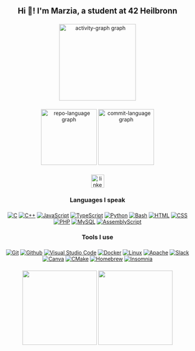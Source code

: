 <h2 align="center">Hi 👋! I'm Marzia,  a student at 42 Heilbronn</h2>

###

<div align="center">
  <img src="https://github-readme-activity-graph.vercel.app/graph?username=blueyaGIT&area=true&radius=10&hide_border=false&theme=nightowl" height="206"
    alt="activity-graph graph"  />
</div>

###

<div align="center">
  <img src="http://github-profile-summary-cards.vercel.app/api/cards/repos-per-language?username=blueyaGIT&theme=ocean_dark" height="150"
    alt="repo-language graph" />
  <img src="http://github-profile-summary-cards.vercel.app/api/cards/most-commit-language?username=blueyaGIT&theme=ocean_dark" height="150"
    alt="commit-language graph" />
</div>

###

<div align="center">
  <a href="https://www.linkedin.com/in/blueya/" target="_blank">
    <img src="https://img.shields.io/static/v1?message=LinkedIn&logo=linkedin&label=&color=0077B5&logoColor=white&labelColor=&style=for-the-badge" height="35" alt="linkedin logo"  />
  </a>
</div>

###

<h3 align="center">Languages I speak</h3>

###
<div align="center">
  
  [![C](https://img.shields.io/badge/C-00599C?logo=c&logoColor=white)](#)
  [![C++](https://img.shields.io/badge/-C++-blue?logo=cplusplus)](#)
  [![JavaScript](https://img.shields.io/badge/JavaScript-F7DF1E?logo=javascript&logoColor=000)](#)
  [![TypeScript](https://img.shields.io/badge/TypeScript-3178C6?logo=typescript&logoColor=fff)](#)
  [![Python](https://img.shields.io/badge/Python-3776AB?logo=python&logoColor=fff)](#)
  [![Bash](https://img.shields.io/badge/Bash-4EAA25?logo=gnubash&logoColor=fff)](#)
  [![HTML](https://img.shields.io/badge/HTML-%23E34F26.svg?logo=html5&logoColor=white)](#)
  [![CSS](https://img.shields.io/badge/CSS-1572B6?logo=css3&logoColor=fff)](#)
  [![PHP](https://img.shields.io/badge/php-777BB4?logo=php&logoColor=fff)](#)
  [![MySQL](https://img.shields.io/badge/MySQL-4479A1?logo=mysql&logoColor=fff)](#)
  [![AssemblyScript](https://img.shields.io/badge/AssemblyScript-007ACC?logo=assemblyscript&logoColor=white)](#)
  
</div>

###

<h3 align="center">Tools I use</h3>

###

<div align="center">

  [![Git](https://img.shields.io/badge/Git-F05032?logo=git&logoColor=fff)](#)
  [![Github](https://img.shields.io/badge/Github-181717?logo=github&logoColor=fff)](#)
  [![Visual Studio Code](https://img.shields.io/badge/Visual%20Studio%20Code-0078D4?logo=vscodium&logoColor=white)](#)
  [![Docker](https://img.shields.io/badge/Docker-2496ED?logo=docker&logoColor=white)](#)
  [![Linux](https://img.shields.io/badge/Linux-FCC624?logo=linux&logoColor=white)](#)
  [![Apache](https://img.shields.io/badge/Apache-D22128?logo=apache&logoColor=white)](#)
  [![Slack](https://img.shields.io/badge/Slack-4A154B?logo=slack&logoColor=white)](#)
  [![Canva](https://img.shields.io/badge/Canva-%2300C4CC.svg?&logo=Canva&logoColor=white)](#)
  [![CMake](https://img.shields.io/badge/CMake-064F8C?logo=cmake&logoColor=white)](#)
  [![Homebrew](https://img.shields.io/badge/Homebrew-FBB040?logo=homebrew&logoColor=white)](#)
  [![Insomnia](https://img.shields.io/badge/Insomnia-4000BF?logo=insomnia&logoColor=white)](#)

</div>

###

<div align="center">
  <img src="http://github-profile-summary-cards.vercel.app/api/cards/productive-time?username=blueyaGIT&theme=ocean_dark&utcOffset=1" height="200" />
  <img src="http://github-profile-summary-cards.vercel.app/api/cards/stats?username=blueyaGIT&theme=ocean_dark" height="200"/>
</div>

###

